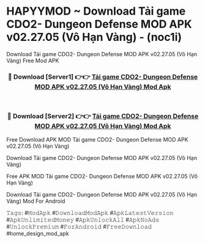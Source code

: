 # HAPYYMOD ~ Download Tải game CDO2- Dungeon Defense MOD APK v02.27.05 (Vô Hạn Vàng) - (noc1i)
Download Tải game CDO2- Dungeon Defense MOD APK v02.27.05 (Vô Hạn Vàng) Free Mod APK

<div align="center">
<h3>🔴 Download [Server1] 👉👉 <a href="https://apk-comot.site?title=Tải_game_CDO2-_Dungeon_Defense_MOD_APK_v02.27.05_(Vô_Hạn_Vàng)">Tải game CDO2- Dungeon Defense MOD APK v02.27.05 (Vô Hạn Vàng) Mod Apk</a></h3><br>

<h3>🔴 Download [Server2] 👉👉 <a href="https://apk-comot.site?title=Tải_game_CDO2-_Dungeon_Defense_MOD_APK_v02.27.05_(Vô_Hạn_Vàng)">Tải game CDO2- Dungeon Defense MOD APK v02.27.05 (Vô Hạn Vàng) Mod Apk</a></h3>
</div>


Free Download APK MOD Tải game CDO2- Dungeon Defense MOD APK v02.27.05 (Vô Hạn Vàng)

Download Tải game CDO2- Dungeon Defense MOD APK v02.27.05 (Vô Hạn Vàng) 

Free APK MOD Tải game CDO2- Dungeon Defense MOD APK v02.27.05 (Vô Hạn Vàng) 

Download Tải game CDO2- Dungeon Defense MOD APK v02.27.05 (Vô Hạn Vàng) Mod For Android

𝚃𝚊𝚐𝚜: #𝙼𝚘𝚍𝙰𝚙𝚔 #𝙳𝚘𝚠𝚗𝚕𝚘𝚊𝚍𝙼𝚘𝚍𝙰𝚙𝚔 #𝙰𝚙𝚔𝙻𝚊𝚝𝚎𝚜𝚝𝚅𝚎𝚛𝚜𝚒𝚘𝚗 #𝙰𝚙𝚔𝚄𝚗𝚕𝚒𝚖𝚒𝚝𝚎𝚍𝙼𝚘𝚗𝚎𝚢 #𝙰𝚙𝚔𝚄𝚗𝚕𝚘𝚌𝚔𝙰𝚕𝚕 #𝙰𝚙𝚔𝙽𝚘𝙰𝚍𝚜 #𝚄𝚗𝚕𝚘𝚌𝚔𝙿𝚛𝚎𝚖𝚒𝚞𝚖 #𝙵𝚘𝚛𝙰𝚗𝚍𝚛𝚘𝚒𝚍 #𝙵𝚛𝚎𝚎𝙳𝚘𝚠𝚗𝚕𝚘𝚊𝚍 #home_design_mod_apk